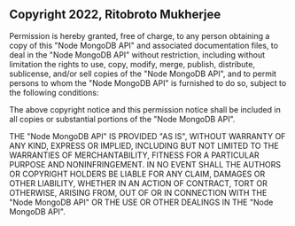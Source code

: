 ## Copyright 2022, Ritobroto Mukherjee

Permission is hereby granted, free of charge, to any person obtaining a copy of this "Node MongoDB API" and associated documentation files, to deal in the "Node MongoDB API" without restriction, including without limitation the rights to use, copy, modify, merge, publish, distribute, sublicense, and/or sell copies of the "Node MongoDB API", and to permit persons to whom the "Node MongoDB API" is furnished to do so, subject to the following conditions:

The above copyright notice and this permission notice shall be included in all copies or substantial portions of the "Node MongoDB API".

THE "Node MongoDB API" IS PROVIDED "AS IS", WITHOUT WARRANTY OF ANY KIND, EXPRESS OR IMPLIED, INCLUDING BUT NOT LIMITED TO THE WARRANTIES OF MERCHANTABILITY, FITNESS FOR A PARTICULAR PURPOSE AND NONINFRINGEMENT. IN NO EVENT SHALL THE AUTHORS OR COPYRIGHT HOLDERS BE LIABLE FOR ANY CLAIM, DAMAGES OR OTHER LIABILITY, WHETHER IN AN ACTION OF CONTRACT, TORT OR OTHERWISE, ARISING FROM, OUT OF OR IN CONNECTION WITH THE "Node MongoDB API" OR THE USE OR OTHER DEALINGS IN THE "Node MongoDB API".